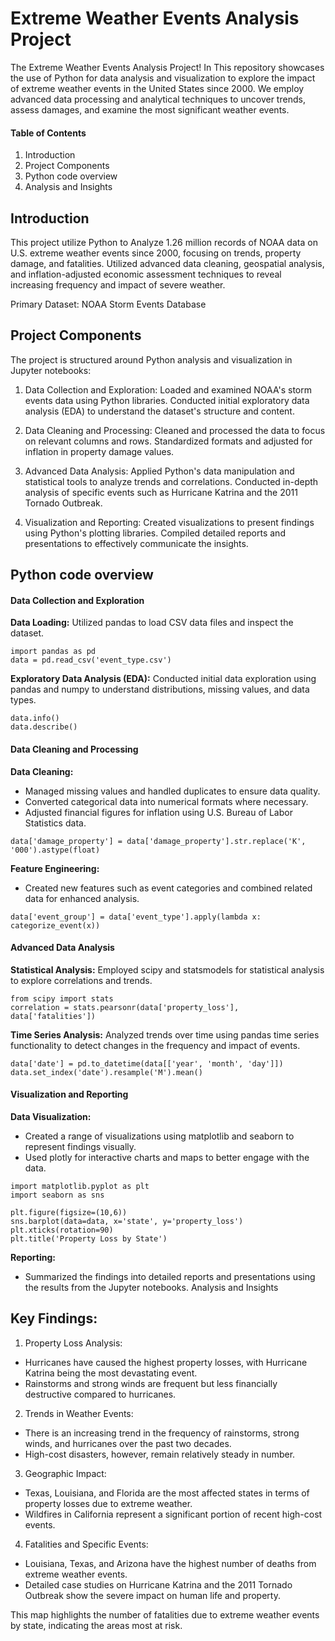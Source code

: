 # Extreme Weather Events Analysis Project
The Extreme Weather Events Analysis Project! In This repository showcases the use of Python for data analysis and visualization to explore the impact of extreme weather events in the United States since 2000. We employ advanced data processing and analytical techniques to uncover trends, assess damages, and examine the most significant weather events.

#### Table of Contents
1. Introduction
2. Project Components
3. Python code overview
4. Analysis and Insights

## Introduction
This project utilize Python to Analyze 1.26 million records of NOAA data on U.S. extreme weather events since 2000, focusing on trends, property damage, and fatalities. Utilized advanced data cleaning, geospatial analysis, and inflation-adjusted economic assessment techniques to reveal increasing frequency and impact of severe weather.

Primary Dataset: NOAA Storm Events Database

## Project Components
The project is structured around Python analysis and visualization in Jupyter notebooks:

1. Data Collection and Exploration:
Loaded and examined NOAA's storm events data using Python libraries.
Conducted initial exploratory data analysis (EDA) to understand the dataset's structure and content.

2. Data Cleaning and Processing:
Cleaned and processed the data to focus on relevant columns and rows.
Standardized formats and adjusted for inflation in property damage values.

3. Advanced Data Analysis:
Applied Python's data manipulation and statistical tools to analyze trends and correlations.
Conducted in-depth analysis of specific events such as Hurricane Katrina and the 2011 Tornado Outbreak.

4. Visualization and Reporting:
Created visualizations to present findings using Python's plotting libraries.
Compiled detailed reports and presentations to effectively communicate the insights.

## Python code overview
#### Data Collection and Exploration
**Data Loading:** Utilized pandas to load CSV data files and inspect the dataset.
```
import pandas as pd
data = pd.read_csv('event_type.csv')
```

**Exploratory Data Analysis (EDA):** Conducted initial data exploration using pandas and numpy to understand distributions, missing values, and data types.
```
data.info()
data.describe()
```

#### Data Cleaning and Processing
**Data Cleaning:**
- Managed missing values and handled duplicates to ensure data quality.
- Converted categorical data into numerical formats where necessary.
- Adjusted financial figures for inflation using U.S. Bureau of Labor Statistics data.
```
data['damage_property'] = data['damage_property'].str.replace('K', '000').astype(float)
```

**Feature Engineering:**
- Created new features such as event categories and combined related data for enhanced analysis.
```
data['event_group'] = data['event_type'].apply(lambda x: categorize_event(x))
```

#### Advanced Data Analysis
**Statistical Analysis:**
Employed scipy and statsmodels for statistical analysis to explore correlations and trends.
```
from scipy import stats
correlation = stats.pearsonr(data['property_loss'], data['fatalities'])
```

**Time Series Analysis:**
Analyzed trends over time using pandas time series functionality to detect changes in the frequency and impact of events.
```
data['date'] = pd.to_datetime(data[['year', 'month', 'day']])
data.set_index('date').resample('M').mean()
```

#### Visualization and Reporting
**Data Visualization:**
- Created a range of visualizations using matplotlib and seaborn to represent findings visually.
- Used plotly for interactive charts and maps to better engage with the data.
```
import matplotlib.pyplot as plt
import seaborn as sns

plt.figure(figsize=(10,6))
sns.barplot(data=data, x='state', y='property_loss')
plt.xticks(rotation=90)
plt.title('Property Loss by State')
```

**Reporting:**
- Summarized the findings into detailed reports and presentations using the results from the Jupyter notebooks.
Analysis and Insights

## Key Findings:
1. Property Loss Analysis:
- Hurricanes have caused the highest property losses, with Hurricane Katrina being the most devastating event.
- Rainstorms and strong winds are frequent but less financially destructive compared to hurricanes.

2. Trends in Weather Events:
- There is an increasing trend in the frequency of rainstorms, strong winds, and hurricanes over the past two decades.
- High-cost disasters, however, remain relatively steady in number.

3. Geographic Impact:
- Texas, Louisiana, and Florida are the most affected states in terms of property losses due to extreme weather.
- Wildfires in California represent a significant portion of recent high-cost events.

4. Fatalities and Specific Events:
- Louisiana, Texas, and Arizona have the highest number of deaths from extreme weather events.
- Detailed case studies on Hurricane Katrina and the 2011 Tornado Outbreak show the severe impact on human life and property.


This map highlights the number of fatalities due to extreme weather events by state, indicating the areas most at risk.
